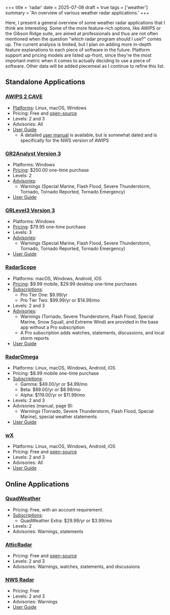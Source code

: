 +++
title = 'radar'
date = 2025-07-06
draft = true
tags = ['weather']
summary = 'An overview of various weather radar applications.'
+++

Here, I present a general overview of some weather radar applications that I think are interesting. Some of the more feature-rich options, like AWIPS or the Gibson Ridge suite, are aimed at professionals and thus are not often mentioned when the question "which radar program should I use?" comes up. The current analysis is limited, but I plan on adding more in-depth feature explanations to each piece of software in the future. Platform support and pricing models are listed up-front, since they're the most important metric when it comes to actually deciding to use a piece of software. Other data will be added piecemeal as I continue to refine this list.

## Standalone Applications

### [AWIPS 2 CAVE](https://unidata.github.io/awips2/install/install-cave/)

- [Platforms](https://unidata.github.io/awips2/install/install-cave/#latest-cave-versions): Linux, macOS, Windows
- Pricing: Free and [open-source](https://github.com/Unidata/awips2)
- Levels: 2 and 3
- Advisories: All
- [User Guide](https://unidata.github.io/awips2/)
  - A detailed [user manual](https://unidata.github.io/awips2/raytheon/cave_d2d/) is available, but is somewhat dated and is specifically for the NWS version of AWIPS

### [GR2Analyst Version 3](https://www.grlevelx.com/gr2analyst_3/)

- Platforms: Windows
- [Pricing](https://www.grlevelx.com/gr2analyst_3/#purchase): $250.00 one-time purchase
- Levels: 2
- [Advisories](https://www.grlevelx.com/manuals/warnings/):
  - Warnings (Special Marine, Flash Flood, Severe Thunderstorm, Tornado, Tornado Reported, Tornado Emergency)
- [User Guide](https://www.grlevelx.com/manuals/gr2analyst_2/)

### [GRLevel3 Version 3](https://www.grlevelx.com/grlevel3_3/)

- Platforms: Windows
- [Pricing](https://www.grlevelx.com/grlevel3_3/#purchase): $79.95 one-time purchase
- Levels: 3
- [Advisories](https://www.grlevelx.com/manuals/warnings/):
  - Warnings (Special Marine, Flash Flood, Severe Thunderstorm, Tornado, Tornado Reported, Tornado Emergency)
- [User Guide](https://www.grlevelx.com/manuals/grlevel3_2/)

### [RadarScope](https://radarscope.zendesk.com/hc/en-us)

- Platforms: macOS, Windows, Android, iOS
- [Pricing](https://radarscope.zendesk.com/hc/en-us/articles/8991808352914-How-to-Purchase): $9.99 mobile, $29.99 desktop one-time purchases
- [Subscriptions](https://radarscope.zendesk.com/hc/en-us/articles/8991862852754-Upgrading-Your-RadarScope-Experience):
  - Pro Tier One: $9.99/yr
  - Pro Tier Two: $99.99/yr or $14.99/mo
- Levels: 2 and 3
- [Advisories](https://radarscope.zendesk.com/hc/en-us/articles/8989939553682-Weather-Bulletins):
  - Warnings (Tornado, Severe Thunderstorm, Flash Flood, Special Marine, Snow Squall, and Extreme Wind) are provided in the base app without a Pro subscription
  - A Pro subscription adds watches, statements, discussions, and local storm reports
- [User Guide](https://radarscope.zendesk.com/hc/en-us/categories/8970574236050-User-s-Guide)

### [RadarOmega](https://www.radaromega.com/)

- Platforms: Linux, macOS, Windows, Android, iOS
- Pricing: $8.99 mobile one-time purchase
- [Subscriptions](https://www.radaromega.com/#subscriptions):
  - Gamma: $49.00/yr or $4.99/mo
  - Beta: $89.00/yr or $8.99/mo
  - Alpha: $119.00/yr or $11.99/mo
- Levels: 2 and 3
- Advisories (manual, page 9):
  - Warnings (Tornado, Severe Thunderstorm, Flash Flood, Special Marine), special weather statements
- [User Guide](https://www.sdsweather.com/PDF/RO_UserGuide_2024NEW.pdf)

### [wX](https://gitlab.com/joshua.tee)

- Platforms: Linux, macOS, Windows, Android, iOS
- Pricing: Free and [open-source](https://gitlab.com/joshua.tee)
- Levels: 2 and 3
- Advisories: All
- [User Guide](https://gitlab.com/joshua.tee/wxl23/-/blob/master/doc/FAQ.md)

## Online Applications

### [QuadWeather](https://radar.quadweather.com/)

- Pricing: Free, with an account requirement.
- [Subscriptions](https://radar.quadweather.com/auth/account):
  - QuadWeather Extra: $29.99/yr or $3.99/mo
- Levels: 2
- Advisories: Warnings, statements

### [AtticRadar](https://atticradar.steepatticstairs.net/)

- Pricing: Free and [open-source](https://github.com/SteepAtticStairs/AtticRadar)
- Levels: 2 and 3
- Advisories: Warnings, watches, statements, and discussions

### [NWS Radar](https://radar.weather.gov/)

- Pricing: Free
- Levels: 2 and 3
- Advisories: Warnings
- [User Guide](https://www.weather.gov/radarfaq)
